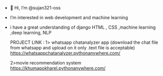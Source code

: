 - 👋 Hi, I’m @sujan321-oss
-  I’m interested in web development and machine learning 

- i have a great understanding of django HTML , CSS ,machine learning ,deep learning, NLP

  PROJECT LINK :
  1> whatsapp chatanalyzer app (download the chat file from whatsapp and upload on it only .text file is acceptable)
  https://whatsappchatanalyzer.pythonanywhere.com/

  2>movie recommendation system
  https://khumapokharel.pythonanywhere.com/




<!---
sujan321-oss/sujan321-oss is a ✨ special ✨ repository because its `README.md` (this file) appears on your GitHub profile.
You can click the Preview link to take a look at your changes.
--->

